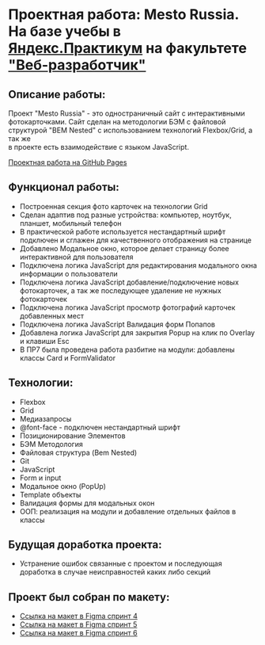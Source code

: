 # Проектная работа: Mesto Russia. На базе учебы в [Яндекс.Практикум](https://praktikum.yandex.ru/) на факультете ["Веб-разработчик"](https://praktikum.yandex.ru/web/)
## Описание работы:

Проект "Mesto Russia" - это одностраничный сайт с интерактивными фотокарточками. Сайт сделан на методологии БЭМ с файловой структурой "BEM Nested" с использованием технологий Flexbox/Grid, а так же  
в проекте есть взаимодействие с языком JavaScript.

[Проектная работа на GitHub Pages](https://prokhorovaleksey.github.io/mesto/)
## Функционал работы:

* Построенная секция фото карточек на технологии Grid
* Сделан адаптив под разные устройства: компьютер, ноутбук, планшет, мобильный телефон
* В практической работе используется нестандартный шрифт подключен и сглажен для качественного отображения на странице
* Добавлено Модальное окно, которое делает страницу более интерактивной для пользователя
* Подключена логика JavaScript для редактирования модального окна информации о пользователи
* Подключена логика JavaScript добавление/подключение новых фотокарточек, а так же последующее удаление не нужных фотокарточек
* Подключена логика JavaScript просмотр фотографий карточек добавленных мест
* Подключена логика JavaScript Валидация форм Попапов
* Добавлена логика JavaScript для закрытия Popup на клик по Overlay и клавиши Esc
* В ПР7 была проведена работа разбитие на модули: добавлены классы Card и FormValidator  
## Технологии:

* Flexbox
* Grid
* Медиазапросы
* @font-face - подключен нестандартный шрифт
* Позиционирование Элементов
* БЭМ Методология
* Файловая структура (Bem Nested)
* Git
* JavaScript
* Form и input
* Модальное окно (PopUp)
* Template объекты 
* Валидация формы для модальных окон
* ООП: реализация на модули и добавление отдельных файлов в классы

## Будущая доработка проекта:

* Устранение ошибок связанные с проектом и последующая доработка в случае неисправностей каких либо секций 

## Проект был собран по макету:

* [Ссылка на макет в Figma спринт 4](https://www.figma.com/file/2cn9N9jSkmxD84oJik7xL7/JavaScript.-Sprint-4?node-id=0%3A1)
* [Ссылка на макет в Figma спринт 5](https://www.figma.com/file/bjyvbKKJN2naO0ucURl2Z0/JavaScript.-Sprint-5?node-id=50160%3A99&mode=dev)
* [Ссылка на макет в Figma спринт 6](https://www.figma.com/file/kRVLKwYG3d1HGLvh7JFWRT/JavaScript.-Sprint-6?type=design&node-id=1140-291&mode=design&t=brmW8XJxiCHjSGcs-0)



